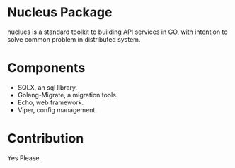 # Nucleus Package

nuclues is a standard toolkit to building API services in GO, with intention to solve common problem in distributed system.

# Components

- SQLX, an sql library.
- Golang-Migrate, a migration tools.
- Echo, web framework.
- Viper, config management.

# Contribution

Yes Please. 
